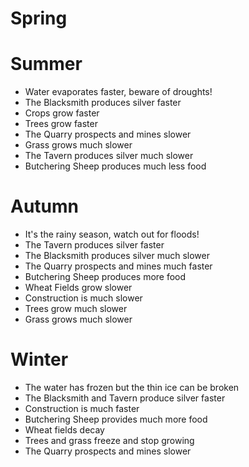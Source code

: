 # Spring

# Summer
- Water evaporates faster, beware of droughts!
- The Blacksmith produces silver faster
- Crops grow faster
- Trees grow faster
- The Quarry prospects and mines slower
- Grass grows much slower
- The Tavern produces silver much slower
- Butchering Sheep produces much less food

# Autumn
- It's the rainy season, watch out for floods!
- The Tavern produces silver faster
- The Blacksmith produces silver much slower
- The Quarry prospects and mines much faster
- Butchering Sheep produces more food
- Wheat Fields grow slower
- Construction is much slower
- Trees grow much slower
- Grass grows much slower

# Winter
- The water has frozen but the thin ice can be broken
- The Blacksmith and Tavern produce silver faster
- Construction is much faster
- Butchering Sheep provides much more food
- Wheat fields decay
- Trees and grass freeze and stop growing
- The Quarry prospects and mines slower
